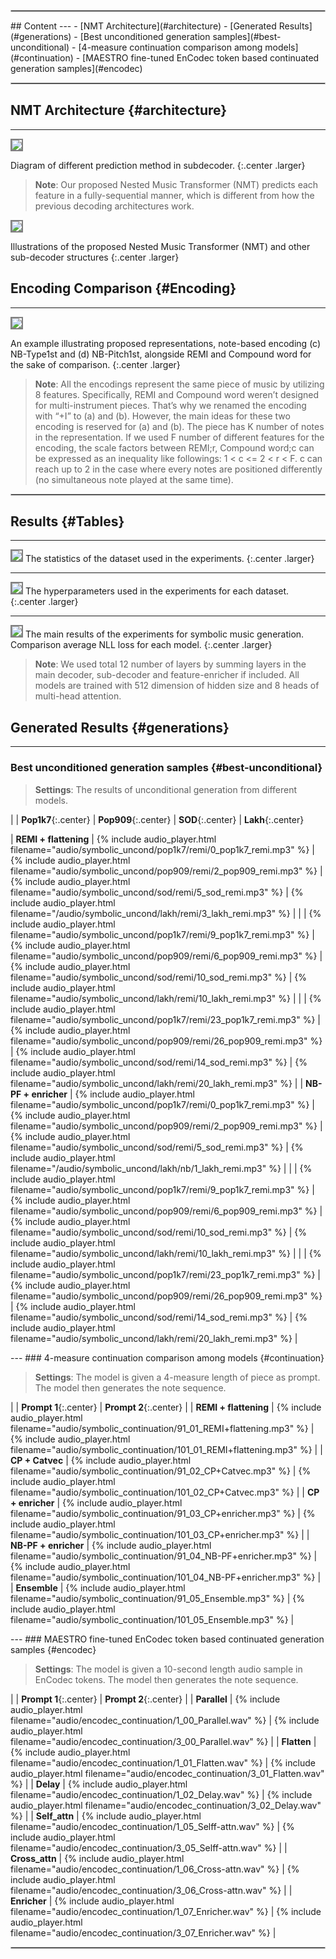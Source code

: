 
<hr style="border: double 1.35px silver;">
## Content
---
- [NMT Architecture](#architecture)
- [Generated Results](#generations)
  - [Best unconditioned generation samples](#best-unconditional)
  - [4-measure continuation comparison among models](#continuation)
  - [MAESTRO fine-tuned EnCodec token based continuated generation samples](#encodec)

<hr style="border: double 1.35px silver;">

## NMT Architecture {#architecture}
---
<img src="img/demo_teaser_fig.PNG" style="border: 2px solid grey">

Diagram of different prediction method in subdecoder.
{:.center .larger}
> __Note__: Our proposed Nested Music Transformer (NMT) predicts each feature in a fully-sequential manner, which is different from how the previous decoding architectures work.

<img src="img/demo_subdecoder_fig.PNG" style="border: 2px solid grey" class="wider">

 Illustrations of the proposed Nested Music Transformer (NMT) and other sub-decoder structures
{:.center .larger}
<br>

## Encoding Comparison {#Encoding}
---
<img src="img/demo_encoding_fig.PNG" style="border: 2px solid grey">

An example illustrating proposed representations, note-based encoding (c) NB-Type1st and (d) NB-Pitch1st, alongside REMI and Compound word for the sake of comparison.
{:.center .larger}

> __Note__: All the encodings represent the same piece of music by utilizing 8 features. Specifically, REMI and Compound word weren’t designed for multi-instrument pieces. That’s why we renamed the encoding with “+I” to (a) and (b). However, the main ideas for these two encoding is reserved for (a) and (b). The piece has K number of notes in the representation. If we used F number of different features for the encoding, the scale factors between REMI;r, Compound word;c can be expressed as an inequality like followings: 1 < c <= 2  < r < F. c can reach up to 2 in the case where every notes are positioned differently (no simultaneous note played at the same time).

<hr style="border: double 1.35px silver;">

## Results {#Tables}
---
<img src="tables/dataset_analysis.PNG" style="border: 2px solid grey">
The statistics of the dataset used in the experiments.
{:.center .larger}
<br>

---
<img src="tables/param_dataset.PNG" style="border: 2px solid grey">
The hyperparameters used in the experiments for each dataset.
{:.center .larger}

---
<img src="tables/main_table.PNG" style="border: 2px solid grey">
The main results of the experiments for symbolic music generation. Comparison average NLL loss for each model.
{:.center .larger}

> __Note__: We used total 12 number of layers by summing layers in the main decoder, sub-decoder and feature-enricher if included. All models are trained with 512 dimension of hidden size and 8 heads of multi-head attention.

## Generated Results {#generations}
---
### Best unconditioned generation samples {#best-unconditional}

> __Settings__: The results of unconditional generation from different models.

<div class="table-wrapper" markdown="block">

|  | __Pop1k7__{:.center} | __Pop909__{:.center} | __SOD__{:.center} | __Lakh__{:.center}

| __REMI + flattening__ | {% include audio_player.html filename="audio/symbolic_uncond/pop1k7/remi/0_pop1k7_remi.mp3" %} | {% include audio_player.html filename="audio/symbolic_uncond/pop909/remi/2_pop909_remi.mp3" %} | {% include audio_player.html filename="audio/symbolic_uncond/sod/remi/5_sod_remi.mp3" %} | {% include audio_player.html filename="/audio/symbolic_uncond/lakh/remi/3_lakh_remi.mp3" %} | 
|  | {% include audio_player.html filename="audio/symbolic_uncond/pop1k7/remi/9_pop1k7_remi.mp3" %} | {% include audio_player.html filename="audio/symbolic_uncond/pop909/remi/6_pop909_remi.mp3" %} | {% include audio_player.html filename="audio/symbolic_uncond/sod/remi/10_sod_remi.mp3" %} | {% include audio_player.html filename="audio/symbolic_uncond/lakh/remi/10_lakh_remi.mp3" %} | 
|  | {% include audio_player.html filename="audio/symbolic_uncond/pop1k7/remi/23_pop1k7_remi.mp3" %} | {% include audio_player.html filename="audio/symbolic_uncond/pop909/remi/26_pop909_remi.mp3" %} | {% include audio_player.html filename="audio/symbolic_uncond/sod/remi/14_sod_remi.mp3" %} | {% include audio_player.html filename="audio/symbolic_uncond/lakh/remi/20_lakh_remi.mp3" %} | 
| __NB-PF + enricher__ | {% include audio_player.html filename="audio/symbolic_uncond/pop1k7/remi/0_pop1k7_remi.mp3" %} | {% include audio_player.html filename="audio/symbolic_uncond/pop909/remi/2_pop909_remi.mp3" %} | {% include audio_player.html filename="audio/symbolic_uncond/sod/remi/5_sod_remi.mp3" %} | {% include audio_player.html filename="/audio/symbolic_uncond/lakh/nb/1_lakh_remi.mp3" %} | 
|  | {% include audio_player.html filename="audio/symbolic_uncond/pop1k7/remi/9_pop1k7_remi.mp3" %} | {% include audio_player.html filename="audio/symbolic_uncond/pop909/remi/6_pop909_remi.mp3" %} | {% include audio_player.html filename="audio/symbolic_uncond/sod/remi/10_sod_remi.mp3" %} | {% include audio_player.html filename="audio/symbolic_uncond/lakh/remi/10_lakh_remi.mp3" %} | 
|  | {% include audio_player.html filename="audio/symbolic_uncond/pop1k7/remi/23_pop1k7_remi.mp3" %} | {% include audio_player.html filename="audio/symbolic_uncond/pop909/remi/26_pop909_remi.mp3" %} | {% include audio_player.html filename="audio/symbolic_uncond/sod/remi/14_sod_remi.mp3" %} | {% include audio_player.html filename="audio/symbolic_uncond/lakh/remi/20_lakh_remi.mp3" %} |

</div>
---
### 4-measure continuation comparison among models {#continuation}

> __Settings__: The model is given a 4-measure length of piece as prompt. The model then generates the note sequence.

<div class="table-wrapper" markdown="block">

|  | __Prompt 1__{:.center} | __Prompt 2__{:.center} |
| __REMI + flattening__ | {% include audio_player.html filename="audio/symbolic_continuation/91_01_REMI+flattening.mp3" %} | {% include audio_player.html filename="audio/symbolic_continuation/101_01_REMI+flattening.mp3" %} |
| __CP + Catvec__ | {% include audio_player.html filename="audio/symbolic_continuation/91_02_CP+Catvec.mp3" %} | {% include audio_player.html filename="audio/symbolic_continuation/101_02_CP+Catvec.mp3" %} |
| __CP + enricher__ | {% include audio_player.html filename="audio/symbolic_continuation/91_03_CP+enricher.mp3" %} | {% include audio_player.html filename="audio/symbolic_continuation/101_03_CP+enricher.mp3" %} |
| __NB-PF + enricher__ | {% include audio_player.html filename="audio/symbolic_continuation/91_04_NB-PF+enricher.mp3" %} | {% include audio_player.html filename="audio/symbolic_continuation/101_04_NB-PF+enricher.mp3" %} |
| __Ensemble__ | {% include audio_player.html filename="audio/symbolic_continuation/91_05_Ensemble.mp3" %} | {% include audio_player.html filename="audio/symbolic_continuation/101_05_Ensemble.mp3" %} |

</div>
---
### MAESTRO fine-tuned EnCodec token based continuated generation samples {#encodec}

> __Settings__: The model is given a 10-second length audio sample in EnCodec tokens. The model then generates the note sequence.

<div class="table-wrapper" markdown="block">

|  | __Prompt 1__{:.center} | __Prompt 2__{:.center} |
| __Parallel__ | {% include audio_player.html filename="audio/encodec_continuation/1_00_Parallel.wav" %} | {% include audio_player.html filename="audio/encodec_continuation/3_00_Parallel.wav" %} |
| __Flatten__ | {% include audio_player.html filename="audio/encodec_continuation/1_01_Flatten.wav" %} | {% include audio_player.html filename="audio/encodec_continuation/3_01_Flatten.wav" %} |
| __Delay__ | {% include audio_player.html filename="audio/encodec_continuation/1_02_Delay.wav" %} | {% include audio_player.html filename="audio/encodec_continuation/3_02_Delay.wav" %} |
| __Self_attn__ | {% include audio_player.html filename="audio/encodec_continuation/1_05_Selff-attn.wav" %} | {% include audio_player.html filename="audio/encodec_continuation/3_05_Selff-attn.wav" %} |
| __Cross_attn__ | {% include audio_player.html filename="audio/encodec_continuation/1_06_Cross-attn.wav" %} | {% include audio_player.html filename="audio/encodec_continuation/3_06_Cross-attn.wav" %} |
| __Enricher__ | {% include audio_player.html filename="audio/encodec_continuation/1_07_Enricher.wav" %} | {% include audio_player.html filename="audio/encodec_continuation/3_07_Enricher.wav" %} |

</div>
<hr style="border: double 1.35px silver;">